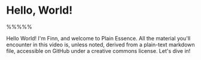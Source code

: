 # Hello, World!

%%%%%

Hello World! I'm Finn, and welcome to Plain Essence. All the material you'll encounter in this video is, unless noted, derived from a plain-text markdown file, accessible on GitHub under a creative commons license. Let's dive in!